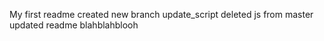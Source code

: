 My first readme
created new branch update_script
deleted js from master
updated readme
blahblahblooh
